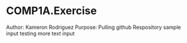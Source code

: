 # COMP1A.Exercise
Author: Kameron Rodriguez
Purpose: Pulling github Respository 
sample input 
testing more text input 

